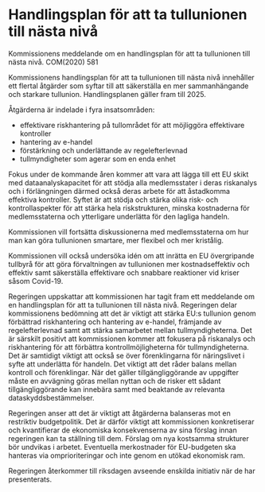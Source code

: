 # Handlingsplan för att ta tullunionen till nästa nivå

Kommissionens meddelande om en handlingsplan för att ta tullunionen till nästa nivå. COM(2020\) 581

Kommissionens handlingsplan för att ta tullunionen till nästa nivå innehåller ett flertal åtgärder som syftar till att säkerställa en mer sammanhängande och starkare tullunion. Handlingsplanen gäller fram till 2025\.

Åtgärderna är indelade i fyra insatsområden:

* effektivare riskhantering på tullområdet för att möjliggöra effektivare kontroller
* hantering av e\-handel
* förstärkning och underlättande av regelefterlevnad
* tullmyndigheter som agerar som en enda enhet

Fokus under de kommande åren kommer att vara att lägga till ett EU skikt med dataanalyskapacitet för att stödja alla medlemsstater i deras riskanalys och i förlängningen därmed också deras arbete för att åstadkomma effektiva kontroller. Syftet är att stödja och stärka olika risk\- och kontrollaspekter för att stärka hela riskstrukturen, minska kostnaderna för medlemsstaterna och ytterligare underlätta för den lagliga handeln.

Kommissionen vill fortsätta diskussionerna med medlemsstaterna om hur man kan göra tullunionen smartare, mer flexibel och mer kristålig.

Kommissionen vill också undersöka idén om att inrätta en EU övergripande tullbyrå för att göra förvaltningen av tullunionen mer kostnadseffektiv och effektiv samt säkerställa effektivare och snabbare reaktioner vid kriser såsom Covid\-19\.

Regeringen uppskattar att kommissionen har tagit fram ett meddelande om en handlingsplan för att ta tullunionen till nästa nivå. Regeringen delar kommissionens bedömning att det är viktigt att stärka EU:s tullunion genom förbättrad riskhantering och hantering av e\-handel, främjande av regelefterlevnad samt att stärka samarbetet mellan tullmyndigheterna. Det är särskilt positivt att kommissionen kommer att fokusera på riskanalys och riskhantering för att förbättra kontrollmöjligheterna för tullmyndigheterna. Det är samtidigt viktigt att också se över förenklingarna för näringslivet i syfte att underlätta för handeln. Det viktigt att det råder balans mellan kontroll och förenklingar. När det gäller tillgängliggörande av uppgifter måste en avvägning göras mellan nyttan och de risker ett sådant tillgängliggörande kan innebära samt med beaktande av relevanta dataskyddsbestämmelser.

Regeringen anser att det är viktigt att åtgärderna balanseras mot en restriktiv budgetpolitik. Det är därför viktigt att kommissionen konkretiserar och kvantifierar de ekonomiska konsekvenserna av sina förslag innan regeringen kan ta ställning till dem. Förslag om nya kostsamma strukturer bör undvikas i arbetet. Eventuella merkostnader för EU\-budgeten ska hanteras via omprioriteringar och inte genom en utökad ekonomisk ram.

Regeringen återkommer till riksdagen avseende enskilda initiativ när de har presenterats.
